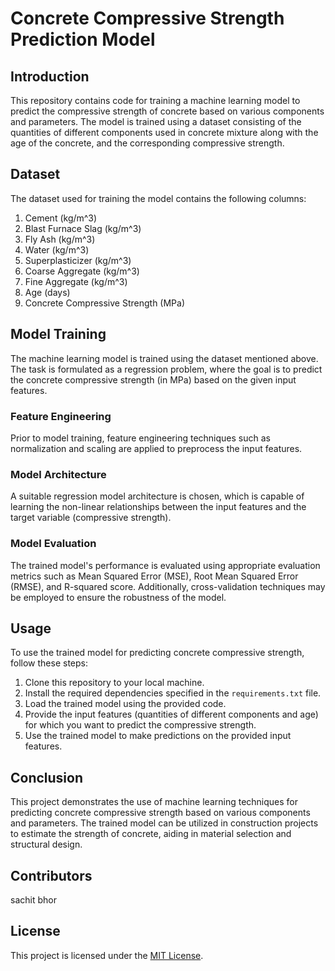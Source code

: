 # Concrete Compressive Strength Prediction Model

## Introduction
This repository contains code for training a machine learning model to predict the compressive strength of concrete based on various components and parameters. The model is trained using a dataset consisting of the quantities of different components used in concrete mixture along with the age of the concrete, and the corresponding compressive strength.

## Dataset
The dataset used for training the model contains the following columns:
1. Cement (kg/m^3)
2. Blast Furnace Slag (kg/m^3)
3. Fly Ash (kg/m^3)
4. Water (kg/m^3)
5. Superplasticizer (kg/m^3)
6. Coarse Aggregate (kg/m^3)
7. Fine Aggregate (kg/m^3)
8. Age (days)
9. Concrete Compressive Strength (MPa)

## Model Training
The machine learning model is trained using the dataset mentioned above. The task is formulated as a regression problem, where the goal is to predict the concrete compressive strength (in MPa) based on the given input features.

### Feature Engineering
Prior to model training, feature engineering techniques such as normalization and scaling are applied to preprocess the input features.

### Model Architecture
A suitable regression model architecture is chosen, which is capable of learning the non-linear relationships between the input features and the target variable (compressive strength).

### Model Evaluation
The trained model's performance is evaluated using appropriate evaluation metrics such as Mean Squared Error (MSE), Root Mean Squared Error (RMSE), and R-squared score. Additionally, cross-validation techniques may be employed to ensure the robustness of the model.

## Usage
To use the trained model for predicting concrete compressive strength, follow these steps:

1. Clone this repository to your local machine.
2. Install the required dependencies specified in the `requirements.txt` file.
3. Load the trained model using the provided code.
4. Provide the input features (quantities of different components and age) for which you want to predict the compressive strength.
5. Use the trained model to make predictions on the provided input features.

## Conclusion
This project demonstrates the use of machine learning techniques for predicting concrete compressive strength based on various components and parameters. The trained model can be utilized in construction projects to estimate the strength of concrete, aiding in material selection and structural design.

## Contributors
sachit bhor


## License
This project is licensed under the [MIT License](LICENSE).
